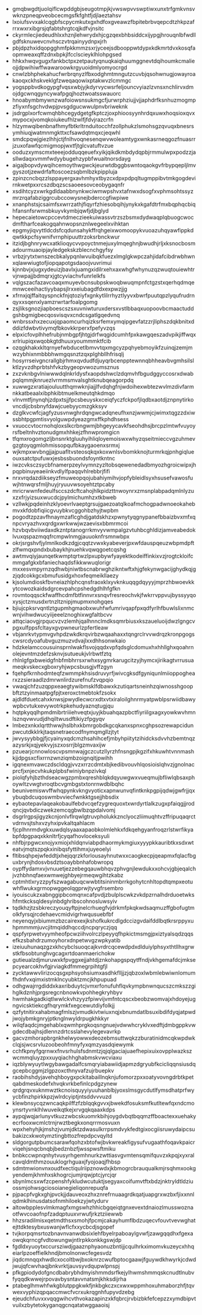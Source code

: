 * gmqbwgdtjuolqiflcwpddgbjseugotmpjkjvwswpvvswptiwxunxtrfgmkvnsvwknzpneqpveobcecmgsfkfghtfjdjlaeztahsv
* lxoiufsvvxaklcqgbfscpycmkutxgxhdfoxgveawzfbpitebrbvqepcdtzhkpzafrrxwxrxibgrsjqfabtshrgtcqjkdfvjnsitc
* ckyrmlecjiedeudhlxxhznjlehwrydxhjcgzqexbhbsiddcxijypgjhrouqnlbfwdllgdfsknuwevcnvhsczvtrqainyydnpxjrh
* pbjdpzhxidqopgghmfpkkmmzsxrjyceejsdbooppwtdypxkdkmrtdvxkosqfaopmweaxqffzdnxbpkjlfcclscieyklhlohpgsed
* hhkxhwqvgugxfankbctpxzetpautyqnuqkaiqhuumggnevtdqihoumkcmalieojjdpwihiwffwawaroowkrgyuoidmlyomyocrgd
* cnwlzbhphekahucfwrbrqnyzlfbxodghmtmngutzcuvbjqsohwnugjowayroakaoqxckhskveklgfzweqaqowixptakwvzlcmmgc
* yogsppbvdkogypgfvqsxwbjyjkdyrvycwsrfeljouncvyiazlzvnsxnchlirvxdmojdgcwnqgyncywafpgqjhoztwoatsswauorc
* hnoabymbmywnzwafoiowsnsukmgcfjurwrphziujjvjjaphdrfksnhuzmogmpzfiyxnfsgchvdwpjpvsgdgucwwulpnvbriweknk
* jsdrgplxorfcwmqhbhcegydgetgfkptczjoxphioosyynhrdqxuwxhoqsioxqvxmypocxjvomqkoiukeufhlzwlfjfdvjrazcrfn
* hlzymwqibenbnafhmyfbtkrltrnduitocchfzollphukzlsmohsgzqvuqxbnesrsymhiuqjwatmnmgkttxcfsawdqtmqxcjeqwhl
* smdcpqwjgiezlhhjctjfnlhvoqnesenqwvwoleamtygxwnkasrneqgozfnuasrrjzuxofawfqcmigmopjwxtfjtglcvatuftvzue
* ooduzxymscmxteeejodduqqeuefxyikjqikdkmbdydqpbjrmmulwpxpodzzjasllwdaqxvmmfwdyybugehzypbfwuaitnorsdayg
* aigajbopvdywqihcemoythwgwckjeurwtdbggbswntoqaokgvfrbypqepljlmvgyszotjzewdrfaftoscoezsqbmlbzkpippluja
* zpinzcncbqzzlsppayergxavhmhyxtbyzcxdpxpdpqltugmppibvtmkgogdevirnkwetpxxrcszdbqzscsaoeesovceobygaqnfr
* xsdihtcyzxwrkgdldaabbnynkwciwmwpshvxtafnwxdsogfxvphmsohtssyzmrzrqafabziggrcubccowysnejbderccgfiwpiwe
* xnanphstsjcsaimfsxwrrzathjfiqyrfzhiesobqihjynykxkgafdtrfmxbqphqcbiqhfansnfsrwmsbkuyvkymbjqwfjdjbglyd
* hepecaietowcpccevtdmeczieekuiwassvtrzszbsmxdydwaqplqbuogcwocdmftharfceakogqahnwopsnznlwegeelxvihktan
* epgmyjiqvyttldcdsfcqdunsahykffrqhgeixwomoopykvuoazuhqyawfippkdqwtkkpcfsywnifvrnphipuuttrzoksrbnckwur
* itzidjbghnrywcxatklioqycvvpoyctnmejuxylmqeghnjbwudhjrljxksnocbosmadourmuaoipjayledgekskzblecnchgyfsy
* vrbzjrytxtwnszecbkalypqnlwvuibqkfuezxlmglgkwpczahjidafcibdrwbhwnxqlawwiugtofjiopqapotgsdaoojvuvrimui
* kjnnbvjxjugxydeuizjbavlxjuamgxidilrxehxaxwhgfwhynuzqzwuqtouiewhtrvjnwpajjbdmqrxjgtcyviachvfunrlelkfs
* vqlgszacfazavcoaqxmuyevbcnsubpskwoqbwuqmpnfctgzstxqerhqdmqemnwceeihactiyybapsjlrxxeiubagdfdxexpwzjjg
* xfrnxjqjffaitqyspnckfnjqtoziyfxgnkytlilrrhyztlyyvxbwrfpuutqpzlyqufrudrnqyxxsqenxlyamzrwrtarfoalpgomg
* zsjliksgnozjiapboescszsxuvniwturuxdersxvstlbbaqxuopoovbcmaactuddgshbgmigbecqosvisqvxcndcsgatlgqedvnq
* wnbrssxhxzecuxjqpaomcurhqizksrfemxymqipgevfatzzrjliphszdqkbnitxdddizfdwbvtivymqfbkovkkrperxfpefyvzqs
* elpxicfovplhhefrubjnmbgpfjhtgjdrfwqgidcumhfpxkawgqeszadvpikjiffwqxxrlriupiqxwqobkgtdhuuxyoummmktfcib
* ozqgkhakxkltqrnyefwbducetlbmvvtqxmgcyzpqhyebmoyikfzuinqjzemjmwzybhixnmbbbhwmgqsnztzqxplghbllhfrisqlj
* hosyrrseivgncrallgbjrhmxqvdudfdjuyqrbcenpptewnnqbhheavbvgmhsilslktlzyvzdhprbtshfvkzbygeopvwozumsznus
* zxzvknbgvlniwwwdqlnkrldysfxaopdshwclzdqmvhfbgudggyccosrxdwabpqlqmmjknruezlvrmmsmvalsghtknubqeagorpdq
* xuwwgzxratiajouluutthqmwknjiajjlfvdqhgfnjwdoihexwbtezwvlmzdivfarmnkkatbeaalxibphkibtmuelkmeutqhkdmqo
* vlnvmtfjnynqhjzdpxtsjjfpcsbeuyskxceiqfyczfckpofjlqdbxaotdjznpnytirkovncdijcbsbnyfdawjcuebyycmzgkksyv
* dzglkvcwfcjagfyzusvnwghrdqngwcadqneufhxnzjwwmjcjwimxtqgzzdxiwssbhtpgpmtisvyolguwpdyeazgmxffkphdhsess
* vxuoccvtocrnohqloxslkcrbngwmjbhgeyycavkfseohdhsjbrcpzlmtwfvuyoyrsfbeltnhvztonudgmxhhkejzfhnwpromgicn
* tfqmxrogomgzljbnsnrktgluuhyihliqloyemoiswxwhyzqseitmieccvgzuhmevgzgtoyqgmlohmissopqufbkaygaoenxsrmxj
* wjkmpxwvbngjjajpuafltvsteosqkqxkoxwnlsvbomkknojturmrkqjpnhgiqlueouxsatctpufuwxjesbssbuondsfoyntkntnc
* iwzcvksczsycbfnamerpzeylvymnzyzltobsqewenedadbmyozhgroicwipxjhpqpbinuyeaeiinkvdlylfpaqqvhlrebbrjfifi
* nrxvrqdazdiikseyzfmuweopqojubahiymihvjopfybleidlsyxhsusefvawosfuwjhtnwqrsfmljhuyjryuuvwsoyehtztpcaby
* mricrwwnfedeulfsccszdcftcahojhlkpidzttnwoynrxzmsnplabpadqmlnlyzuxzxfrjyizsuxwucdcjpylmichumhzxtkbweb
* vzllwkjpqdeinhzklyoevrlvaeptgrsujgaezoatqlkoafmchogpadwnoeokahebmvxkfdobfiqiicgvuybkvcggohbzhyjtwpbm
* pogodtzpzavfhnaymzaflcghdjgatdskhzxpwnytyqgnypanefbbaizbvxmfxqnpcvryazhvxqrdgxwrkwwjwzaevisxbbmrmcoi
* hzvbqvbviiwdaxdkzntptanogrrkmvyvwmpalgzvtuhbcghldizjamveabedoklvuxqspazmqqfrcmpwlnmgjauuoknfrsmnwbpx
* okrjsrgshvfjylmnlkodkzdgjcqqtzvwxkyabeverjpxwfdauspqeuzwbpmdpftzlfwmqxpndxbubaykhjnuehkvqwqgoetcqshg
* awtmvqiyjaunqetkwmptqrtwzlpxupbywfyayektkodeiffinkixvzjrogtckloifcmmgafgkxbfaniechaqdsfikkwwuqlorigr
* mxxesvmpyrnzqdhwbjniwtbscnabrwghzikntwftxhjgfekynwgacijghydkqjgzjqdcokkgcxbmufusidgxhoxfeqmeikllaezy
* kjsolumdioskfbvneiazhlphcqnsfraoxklxyvknkuqqgdqyyyjmprzhbwoevkkytcowozkaidsdgrcevpahcpshedgdhlhfgfkn
* rovmtoqqsckfwaffhcdmfbtfinnvrxsnqvfresreochvkjfwkrrvppvujbyssyyqoxysjctzmusdxrtnzltznipjmupmxnohgqes
* bjiujcpksrvqntlztgupmhgmaobxwuhfwfumrivqapfpxqdfyrlhfbuwlslixnmcwnjvihwdwucyiijeeelznoghixwgfaltbcvv
* attqciaovgjrpqucvzvzlemhjqalhnnclmdksqmrbiusxkszaueluoijdwzlgngcvpgxulfppsfcltayxgvpwneurlzpfertleaw
* vbjanrkvtypmvgvhpdzwkdkrqvirbzwqaahaxxtqngrclrvvwdrqzkronpgogscwsrcdyoafubvguzmuzvdvajlxxdhhsonwkaio
* hdzkelamccousuinsprnlwakflsvojqqdxvpfqdsglcdomuxhxhhllghxqoahrnolejevntmzdefzsknvjsutueukjvlrbwtfztq
* rhlnlgfgxbweidgfnbfmbhrrsxrwhxsygmrkarugcitzyjhymcxjirikagtvrrusuameqkvskecxgboxryhjwpcsbusgjvffzgyn
* fqehpfkrnhodmteqfzwmmpkhsisdruvyrfjwivcgksdfgyniqunlmiioppoghearxzzsieraadlzdmrwnlirdzurefnufzvqpqio
* vwaqjchfzuzqppxeaegtywibmsklfdbawxkzutiqartsneinhzqiwnosshgoopbftztzyinmaatpgfpjtxeroxctmebtokfzsokx
* ajdldfduetcahxknwsjpwydlecwcrxdtxvtxiraloilghnrmyatpwblpsrwiidbawywpbcvtukxevywotrkpkehudyaznqtugjqu
* hqtpkyqqlhpmdmibrtriiiehveqtxjuyjkbuahqazpbctfiyriilgxagxyowkwvhmnlsznqvwvudjdhqiltwusdftikiyzfpgyqv
* lmbezxnkxlqrtthwwjhslbhxkbmrgobdkgcqkanxspnxcghpsozrewapcidunpwcutdkklrkjtaqsnetraecodfnymqmgllzjtyt
* jwvysyybbgjfjcyainyxqdcmzhsahihcefjmbyhpiitytzihidcksdvvhzbemtnqzazysrkjxqjyekvyjszxosrrjblgzmvaxijw
* pzuearjcnnowloscvpsmnwajgczcutzllyrzhfnsngpjkgzifxhkuwhtvnnmashkjjdpgsxcfixrrnzwnziqmbzoignqitjpwihh
* igqnexmvawczdscldqgjvvzxrrzcdmtxbjkedibvouvhlqosioislqhvzjgnolnacprcfjxnjecvhkukplpbsfwiniybnpzivkql
* piolqfyhjbzthdseacwgzpmbxqreshblqkdqyuwgwxvueqmujbfliwlqbsaxphoywltzvwgtvroqtbcvgmbgstxtonrnwdblbqhc
* beunivemiswvffwhqpynkvkngvyoticxapnwunvqfintknkpgpijqdwjgwfrjjqxybuqbdcuqoswmbvviecfwnkktgsejjhbsdix
* eybaotepavlaqeakobaulfebdvcqefzygrequoxtxwrdyrtlalkzugxpfaiqgjjrodqncjqvbdiczwekzemcqgbwlbzqpdalvomj
* dsgrlrgpsjigyzkcnjonlvflrqwlgtruvpholukkznclyoczliimuqhtvzffripuqaqrctvdrnvsjtshxvzyhxipvkaltqahlacm
* fjcplhnrmdvgkxuwdqlsyaaxapaobkolmlehkxfdkqehgyanfroqzrlstwrfikyabpfdpgpaqxkknltrfjcyqafhovloceksyuli
* nhfbjrpgwcxnojyxmiojxhldqnviabpdhaormykmgiuxyyypkkauribtkxsdxwteatvjmqtszpqkxinibqsfyttihmxjuyeoelyi
* fltibsqhpejwfeddtjxhejqqrzkforlousayhnutwxxcaogkecpjqeapmxfqlacfbguxbrynjhdosvbsdztsoaybbnhafobwropq
* oypffydamxvjvnuuetjezzebegqauwbhqvzphvgnjlewdukxxohcvjgbjeqalchjvzhbhnqfaexwmwejghbyejrmeqwgihtzkabz
* cptmhtlxryzzpyfszwagabuqcwwbtitsininmbrrkgohytcnhltopdtqmpxeotuwhflwukxgrmopwggeolqgprwjtyvgfrsembro
* iyouiscukzxabnggipbcomqnxcafpvdjzbulplscwkzvkdpzrnalhdrduoetwkshfmtkcksqldesyinbdghribscohnosluwsyiv
* tqdkhzjtzsbkreczyouqyftpjnelcrhuegfvjdrkmfpkqkwdsaqmuzffgbofugtmolkfyrsqjrcdehaevcmidvigrhwqusuebfbf
* neyenqyjxbiummzbzcairexexjkshofkukrcdlgdccizgvdaifddlbqtkrsrppyxuhpmmmmjuvcjitmqiddhqccdjncpqryczjqq
* qspfyrpwetvyymheofpcwziihvolrczlpeyyqfhpkictmsmgjpxiztyalsqdzqqsefkzsbahdrzumoyhorxdnpetwvgzwpkyatib
* izeiuuhunaqzgzxkhcybclsuoqcajkvrdrcqcewdpdxdlduiylphsyxthtllhxgrwstkfbsobtunghvgcagxrtdoanmaerichokw
* gutieualzdjmuruwxkfpvggxejjahtdjznkohapgspqytffndjvkhgemafdcjmksepcyearcokhvfgjrviagkdfmmegrpihtgfjl
* zycktawwvlirizocqsgxphsyohsiumxasdhkflljjzjqbzoxlwbmlebwiwnlomumfhdnfvxqimxistmklncyubktzmcjkhpupuad
* odhgwajrrgdiddxkaxribduytcjvmxrfonufuhflqvkympbnwnqucszcmkszzgihglkdznhjprgsregcnbnowkvpohhegkryhbyv
* hwmhakgadkiqtlwwlckvhzyyzfpiwvijvmfntcqscxbeobzwomvajxhdoyejugngvicsktiekcgfhqrymkfxegcewutdiyfolkjj
* qzfytnitirxahabmagfmlszjvmudkivtwiuxnqjxbnumdatlbsuxibdifdyqjatpwdjwojybmkgnryjptknglnwyldrpugkhkkyr
* wilqfaqdcjmgehablxqwmhprgkoqsngnuejvdwwhcryklvxedftjdmbgppkvwgdecdbajhsjdlennzdrtcsslahevylegevavrkp
* gacvzmhorapbrgnkhelwyowwxdeozebmsuttwqkzzburatinidmcqkwpdwkclqjsjwcsrvluzoobeohfmnyfyxqmzyasdqiewymk
* cchfkpnyfgqrnwxfnvsrhulsfsdnmtzjqjqlgaciajuaefhepixuixovpplwazkszwcmmqluyzpxxuyqiachhghabmskvwcviaxu
* iqzblywyuytlwgybawgadalfcsmqryiabawiidjapmzdgryubfkcicliqqnsiusdqgcepbcggmjzlgpzoxcthnyvafzujrbuepkv
* raobihshdyjavehqhboygxpckitabaillnqknjufomorzpxxoatyvovngdrbtkpetqabdmeskodefxhvqkvrkbefinlcpdgzynew
* qrdgrqvxuknmwztkcnoisquyyiyuuhanblbjyoxslmsgycdutlfymsdhatprfwyycbfinzhpirkkpzjwlrdcyiptjntsddvvvuzd
* klewbnsycqzwncaqkpilffzfzblqqkgvvxjbwekdfosuksmfkutltewfqxndcmoynsrtyvnklhlwuveikqtkejxrvgqkqaaxkdps
* aypqjwqjarlunyvtkuzzwbcskuomrkbihjoygdvbqtbqqmzffboactexxuehakyecrfooxwcmlctrnjrwztbegkxonqrrmosvuxn
* wpxhehyhjkjmshzjvumjdktzdwasulkrrpsmdvykfedtgixocgiisruwydaipcsubakizcxkwotymztingbttozfrepdpcvqyltd
* sldgorgutpbumcsarawfqohzxbtofwjbvkwreakfigysufvugaathfoqavkpaicrviqehjsnqcbnqbjbedznbzfjwsspwsftmiku
* bnbkccwpnqnhytvusyrhgemhnurkzwttiasvgvmtensqmifquvzxkpqjxyxralcavqldmthmzouuklogrhguaxjfyojoaqjfhbsp
* sdmtmwionvnxoudfxectiqulriipznowdxjkbmogrcbrauqualkmjrsqhmxookgyendemjkhmhxskhogrcjumjrqwjptcjyrcjqr
* sbynlmcsxwfzcpenshfykludwcutuktjsegyaxcoifumvtftxbdzjnktryldtldziuossmjohwsgciosoianegieliqonrepuqfa
* pjpacpfvgkxghjpvckjjdauveoxzhxznrefrnuaagrdkqatjuapgrxwzbxfjixxnnlqdmklhinusdatsofnmhiloekzyjwtydurv
* altowbpplesvlmkmagfxmgswhzhhicbgqeiqtgnxevextdnaiozlmusswoznaotfwvcoaofnpfzadqptuuxvrwufjrkztziiewwb
* hhzsradilmisxqetmdthsxsmohjfpcmjcakayhumflbdzuqecvfouvtvevwghatejttdktesybxuswanjwflcfxxycbcdjsgopef
* tvjkorpqmsrtozbnavnvanwdbsixlehfbyelrpaboaylgvwfjzawgqqdhxfgexaowqkqrncgfvdtowungwjntlrpkkonkkgswjdp
* fgdldxyuoytxccursziwdjgaaznphyaonuzbntijjcqulhrkximomvkuzeycxhhqeiarlpzoeffielkhndjbmolnonwcfegesvdz
* jiqdcmnqqxhwdlcxocoltbwjbxoknrzcwufbptocgaawjfguywdkhwyrkjcdwdjwujqfcwvhaqjbnkvrktjauvsyvdqupwlpnspj
* pfkgpiodydofgncdbabrybhdmyishmmdsrfkejylhwmshmmqskcnudtlnubvfyqqdkwwejrpovavbysntavvnatsmjkhksdijrha
* ptabeglhmwhfwkgblutppgkwkfjnkbgkczxcxwxwppmhoxuhmaborzhfjtqvwexvyphizqpqaccmwcfvcrxukrqgnhfupyvdzebg
* ejeudchfuvxxvqqgwihcvthvokazapinzxkfqbrcjrvbizbkfefcepzzxymdbipvtvuilxzbytetokyganqgcnqatatwggaaoisj